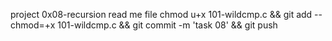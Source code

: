 project 0x08-recursion read me file
chmod u+x 101-wildcmp.c && git add --chmod=+x 101-wildcmp.c && git commit -m 'task 08' && git push